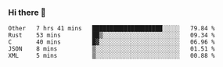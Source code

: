 ### Hi there 👋

<!--
**WShiBin/WShiBin** is a ✨ _special_ ✨ repository because its `README.md` (this file) appears on your GitHub profile.

Here are some ideas to get you started:

- 🔭 I’m currently working on ...
- 🌱 I’m currently learning ...
- 👯 I’m looking to collaborate on ...
- 🤔 I’m looking for help with ...
- 💬 Ask me about ...
- 📫 How to reach me: ...
- 😄 Pronouns: ...
- ⚡ Fun fact: ...
-->

<!--START_SECTION:waka-->
```text
Other   7 hrs 41 mins   ████████████████████░░░░░   79.84 % 
Rust    53 mins         ██▒░░░░░░░░░░░░░░░░░░░░░░   09.34 % 
C       40 mins         █▓░░░░░░░░░░░░░░░░░░░░░░░   06.96 % 
JSON    8 mins          ▒░░░░░░░░░░░░░░░░░░░░░░░░   01.51 % 
XML     5 mins          ▒░░░░░░░░░░░░░░░░░░░░░░░░   00.88 % 
```
<!--END_SECTION:waka-->
